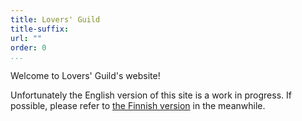 ```yaml
---
title: Lovers' Guild
title-suffix:
url: ""
order: 0
...
```


Welcome to Lovers' Guild's website!

Unfortunately the English version of this site is a work in progress.
If possible, please refer to [the Finnish version][guild-fi] in the meanwhile.

[guild-fi]: https://rakastajienkilta.fi/
